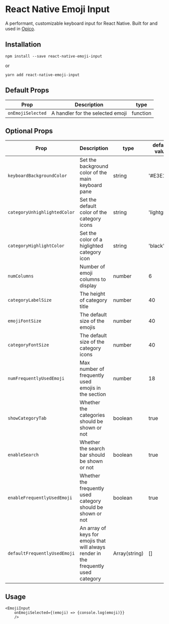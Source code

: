 # React Native Emoji Input

A performant, customizable keyboard input for React Native. Built for and used in [Opico](http://onelink.to/opico).

## Installation

`npm install --save react-native-emoji-input`

or

`yarn add react-native-emoji-input`

## Default Props

| Prop              | Description                      | type     |
| ----------------- | -------------------------------- | -------- |
| `onEmojiSelected` | A handler for the selected emoji | function |

## Optional Props

| Prop                         | Description                                                                         | type          | default value |
| ---------------------------- | ----------------------------------------------------------------------------------- | ------------- | ------------- |
| `keyboardBackgroundColor`    | Set the background color of the main keyboard pane                                  | string        | '#E3E1EC'     |
| `categoryUnhighlightedColor` | Set the default color of the category icons                                         | string        | 'lightgray'   |
| `categoryHighlightColor`     | Set the color of a higlighted category icon                                         | string        | 'black'       |
| `numColumns`                 | Number of emoji columns to display                                                  | number        | 6             |
| `categoryLabelSize`          | The height of category title                                                        | number        | 40            |
| `emojiFontSize`              | The default size of the emojis                                                      | number        | 40            |
| `categoryFontSize`           | The default size of the category icons                                              | number        | 40            |
| `numFrequentlyUsedEmoji`     | Max number of frequently used emojis in the section                                 | number        | 18            |
| `showCategoryTab`            | Whether the categories should be shown or not                                       | boolean       | true          |
| `enableSearch`               | Whether the search bar should be shown or not                                       | boolean       | true          |
| `enableFrequentlyUsedEmoji`  | Whether the frequently used category should be shown or not                         | boolean       | true          |
| `defaultFrequentlyUsedEmoji` | An array of keys for emojis that will always render in the frequently used category | Array(string) | []            |

## Usage

```
<EmojiInput
	onEmojiSelected={(emoji) => {console.log(emoji)}}
	/>
```
